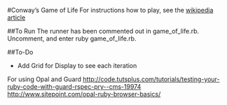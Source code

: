 #Conway’s Game of Life
For instructions how to play, see the [wikipedia article](http://en.wikipedia.org/wiki/Conway’s_Game_of_Life)

##To Run
The runner has been commented out in game_of_life.rb. Uncomment, and enter ruby game_of_life.rb. 

##To-Do
* Add Grid for Display to see each iteration

For using Opal and Guard
http://code.tutsplus.com/tutorials/testing-your-ruby-code-with-guard-rspec-pry--cms-19974
http://www.sitepoint.com/opal-ruby-browser-basics/


